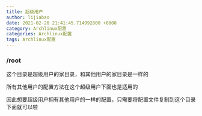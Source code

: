 ```yaml
---
title: 超级用户
author: lijiabao
date: 2021-02-20 21:41:45.714992800 +0800
category: Archlinux配置
categories: Archlinux配置
tags: Archlinux配置
---
```

### /root
这个目录是超级用户的家目录，和其他用户的家目录是一样的

所有其他用户的配置方法在这个超级用户下面也是适用的

因此想要超级用户拥有其他用户的一样的配置，只需要将配置文件复制到这个目录下面就可以啦
